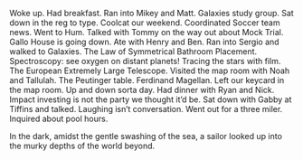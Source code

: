 Woke up. Had breakfast. Ran into Mikey and Matt. Galaxies study group. Sat down in the reg to type. Coolcat our weekend. Coordinated Soccer team news. Went to Hum. Talked with Tommy on the way out about Mock Trial. Gallo House is going down. Ate with Henry and Ben. Ran into Sergio and walked to Galaxies. The Law of Symmetrical Bathroom Placement. Spectroscopy: see oxygen on distant planets\! Tracing the stars with film. The European Extremely Large Telescope. Visited the map room with Noah and Tallulah. The Peutinger table. Ferdinand Magellan. Left our keycard in the map room. Up and down sorta day. Had dinner with Ryan and Nick. Impact investing is not the party we thought it’d be. Sat down with Gabby at Tiffins and talked. Laughing isn’t conversation. Went out for a three miler. Inquired about pool hours.

In the dark, amidst the gentle swashing of the sea, a sailor looked up into the murky depths of the world beyond.
